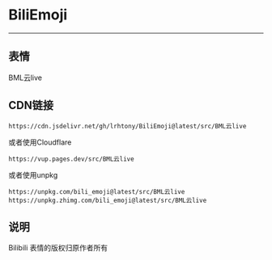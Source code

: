# BiliEmoji
---
## 表情
BML云live
## CDN链接
```
https://cdn.jsdelivr.net/gh/lrhtony/BiliEmoji@latest/src/BML云live
```
或者使用Cloudflare
```
https://vup.pages.dev/src/BML云live
```
或者使用unpkg
```
https://unpkg.com/bili_emoji@latest/src/BML云live
https://unpkg.zhimg.com/bili_emoji@latest/src/BML云live
```
## 说明
Bilibili 表情的版权归原作者所有
